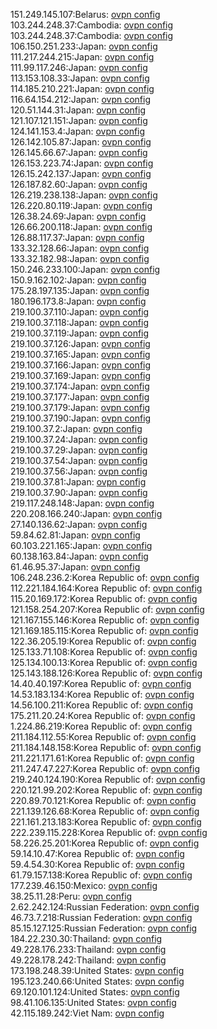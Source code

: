 151.249.145.107:Belarus: [ovpn config](vpn/151_249_145_107.ovpn)  
103.244.248.37:Cambodia: [ovpn config](vpn/103_244_248_37.ovpn)  
103.244.248.37:Cambodia: [ovpn config](vpn/103_244_248_37.ovpn)  
106.150.251.233:Japan: [ovpn config](vpn/106_150_251_233.ovpn)  
111.217.244.215:Japan: [ovpn config](vpn/111_217_244_215.ovpn)  
111.99.117.246:Japan: [ovpn config](vpn/111_99_117_246.ovpn)  
113.153.108.33:Japan: [ovpn config](vpn/113_153_108_33.ovpn)  
114.185.210.221:Japan: [ovpn config](vpn/114_185_210_221.ovpn)  
116.64.154.212:Japan: [ovpn config](vpn/116_64_154_212.ovpn)  
120.51.144.31:Japan: [ovpn config](vpn/120_51_144_31.ovpn)  
121.107.121.151:Japan: [ovpn config](vpn/121_107_121_151.ovpn)  
124.141.153.4:Japan: [ovpn config](vpn/124_141_153_4.ovpn)  
126.142.105.87:Japan: [ovpn config](vpn/126_142_105_87.ovpn)  
126.145.66.67:Japan: [ovpn config](vpn/126_145_66_67.ovpn)  
126.153.223.74:Japan: [ovpn config](vpn/126_153_223_74.ovpn)  
126.15.242.137:Japan: [ovpn config](vpn/126_15_242_137.ovpn)  
126.187.82.60:Japan: [ovpn config](vpn/126_187_82_60.ovpn)  
126.219.238.138:Japan: [ovpn config](vpn/126_219_238_138.ovpn)  
126.220.80.119:Japan: [ovpn config](vpn/126_220_80_119.ovpn)  
126.38.24.69:Japan: [ovpn config](vpn/126_38_24_69.ovpn)  
126.66.200.118:Japan: [ovpn config](vpn/126_66_200_118.ovpn)  
126.88.117.37:Japan: [ovpn config](vpn/126_88_117_37.ovpn)  
133.32.128.66:Japan: [ovpn config](vpn/133_32_128_66.ovpn)  
133.32.182.98:Japan: [ovpn config](vpn/133_32_182_98.ovpn)  
150.246.233.100:Japan: [ovpn config](vpn/150_246_233_100.ovpn)  
150.9.162.102:Japan: [ovpn config](vpn/150_9_162_102.ovpn)  
175.28.197.135:Japan: [ovpn config](vpn/175_28_197_135.ovpn)  
180.196.173.8:Japan: [ovpn config](vpn/180_196_173_8.ovpn)  
219.100.37.110:Japan: [ovpn config](vpn/219_100_37_110.ovpn)  
219.100.37.118:Japan: [ovpn config](vpn/219_100_37_118.ovpn)  
219.100.37.119:Japan: [ovpn config](vpn/219_100_37_119.ovpn)  
219.100.37.126:Japan: [ovpn config](vpn/219_100_37_126.ovpn)  
219.100.37.165:Japan: [ovpn config](vpn/219_100_37_165.ovpn)  
219.100.37.166:Japan: [ovpn config](vpn/219_100_37_166.ovpn)  
219.100.37.169:Japan: [ovpn config](vpn/219_100_37_169.ovpn)  
219.100.37.174:Japan: [ovpn config](vpn/219_100_37_174.ovpn)  
219.100.37.177:Japan: [ovpn config](vpn/219_100_37_177.ovpn)  
219.100.37.179:Japan: [ovpn config](vpn/219_100_37_179.ovpn)  
219.100.37.190:Japan: [ovpn config](vpn/219_100_37_190.ovpn)  
219.100.37.2:Japan: [ovpn config](vpn/219_100_37_2.ovpn)  
219.100.37.24:Japan: [ovpn config](vpn/219_100_37_24.ovpn)  
219.100.37.29:Japan: [ovpn config](vpn/219_100_37_29.ovpn)  
219.100.37.54:Japan: [ovpn config](vpn/219_100_37_54.ovpn)  
219.100.37.56:Japan: [ovpn config](vpn/219_100_37_56.ovpn)  
219.100.37.81:Japan: [ovpn config](vpn/219_100_37_81.ovpn)  
219.100.37.90:Japan: [ovpn config](vpn/219_100_37_90.ovpn)  
219.117.248.148:Japan: [ovpn config](vpn/219_117_248_148.ovpn)  
220.208.166.240:Japan: [ovpn config](vpn/220_208_166_240.ovpn)  
27.140.136.62:Japan: [ovpn config](vpn/27_140_136_62.ovpn)  
59.84.62.81:Japan: [ovpn config](vpn/59_84_62_81.ovpn)  
60.103.221.165:Japan: [ovpn config](vpn/60_103_221_165.ovpn)  
60.138.163.84:Japan: [ovpn config](vpn/60_138_163_84.ovpn)  
61.46.95.37:Japan: [ovpn config](vpn/61_46_95_37.ovpn)  
106.248.236.2:Korea Republic of: [ovpn config](vpn/106_248_236_2.ovpn)  
112.221.184.164:Korea Republic of: [ovpn config](vpn/112_221_184_164.ovpn)  
115.20.169.172:Korea Republic of: [ovpn config](vpn/115_20_169_172.ovpn)  
121.158.254.207:Korea Republic of: [ovpn config](vpn/121_158_254_207.ovpn)  
121.167.155.146:Korea Republic of: [ovpn config](vpn/121_167_155_146.ovpn)  
121.169.185.115:Korea Republic of: [ovpn config](vpn/121_169_185_115.ovpn)  
122.36.205.19:Korea Republic of: [ovpn config](vpn/122_36_205_19.ovpn)  
125.133.71.108:Korea Republic of: [ovpn config](vpn/125_133_71_108.ovpn)  
125.134.100.13:Korea Republic of: [ovpn config](vpn/125_134_100_13.ovpn)  
125.143.188.126:Korea Republic of: [ovpn config](vpn/125_143_188_126.ovpn)  
14.40.40.197:Korea Republic of: [ovpn config](vpn/14_40_40_197.ovpn)  
14.53.183.134:Korea Republic of: [ovpn config](vpn/14_53_183_134.ovpn)  
14.56.100.211:Korea Republic of: [ovpn config](vpn/14_56_100_211.ovpn)  
175.211.20.24:Korea Republic of: [ovpn config](vpn/175_211_20_24.ovpn)  
1.224.86.219:Korea Republic of: [ovpn config](vpn/1_224_86_219.ovpn)  
211.184.112.55:Korea Republic of: [ovpn config](vpn/211_184_112_55.ovpn)  
211.184.148.158:Korea Republic of: [ovpn config](vpn/211_184_148_158.ovpn)  
211.221.171.61:Korea Republic of: [ovpn config](vpn/211_221_171_61.ovpn)  
211.247.47.227:Korea Republic of: [ovpn config](vpn/211_247_47_227.ovpn)  
219.240.124.190:Korea Republic of: [ovpn config](vpn/219_240_124_190.ovpn)  
220.121.99.202:Korea Republic of: [ovpn config](vpn/220_121_99_202.ovpn)  
220.89.70.121:Korea Republic of: [ovpn config](vpn/220_89_70_121.ovpn)  
221.139.126.68:Korea Republic of: [ovpn config](vpn/221_139_126_68.ovpn)  
221.161.213.183:Korea Republic of: [ovpn config](vpn/221_161_213_183.ovpn)  
222.239.115.228:Korea Republic of: [ovpn config](vpn/222_239_115_228.ovpn)  
58.226.25.201:Korea Republic of: [ovpn config](vpn/58_226_25_201.ovpn)  
59.14.10.47:Korea Republic of: [ovpn config](vpn/59_14_10_47.ovpn)  
59.4.54.30:Korea Republic of: [ovpn config](vpn/59_4_54_30.ovpn)  
61.79.157.138:Korea Republic of: [ovpn config](vpn/61_79_157_138.ovpn)  
177.239.46.150:Mexico: [ovpn config](vpn/177_239_46_150.ovpn)  
38.25.11.28:Peru: [ovpn config](vpn/38_25_11_28.ovpn)  
2.62.242.124:Russian Federation: [ovpn config](vpn/2_62_242_124.ovpn)  
46.73.7.218:Russian Federation: [ovpn config](vpn/46_73_7_218.ovpn)  
85.15.127.125:Russian Federation: [ovpn config](vpn/85_15_127_125.ovpn)  
184.22.230.30:Thailand: [ovpn config](vpn/184_22_230_30.ovpn)  
49.228.176.233:Thailand: [ovpn config](vpn/49_228_176_233.ovpn)  
49.228.178.242:Thailand: [ovpn config](vpn/49_228_178_242.ovpn)  
173.198.248.39:United States: [ovpn config](vpn/173_198_248_39.ovpn)  
195.123.240.66:United States: [ovpn config](vpn/195_123_240_66.ovpn)  
69.120.101.124:United States: [ovpn config](vpn/69_120_101_124.ovpn)  
98.41.106.135:United States: [ovpn config](vpn/98_41_106_135.ovpn)  
42.115.189.242:Viet Nam: [ovpn config](vpn/42_115_189_242.ovpn)  
